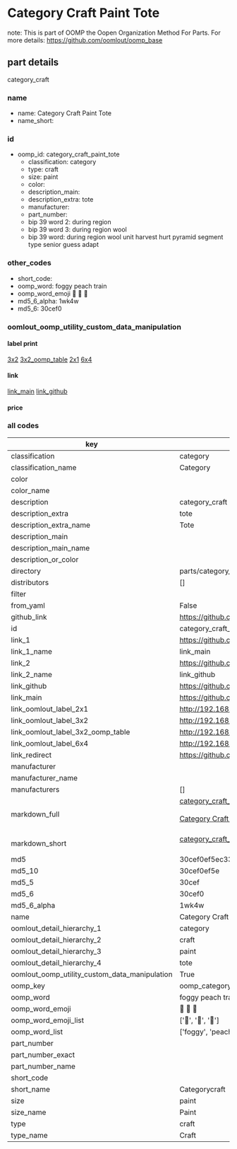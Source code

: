 # Category Craft Paint Tote  

note: This is part of OOMP the Oopen Organization Method For Parts. For more details: https://github.com/oomlout/oomp_base

##  part details
  



category_craft



### name
* name: Category Craft Paint Tote
* name_short: 
### id
* oomp_id: category_craft_paint_tote
  * classification: category
  * type: craft
  * size: paint
  * color: 
  * description_main: 
  * description_extra: tote
  * manufacturer: 
  * part_number: 
  * bip 39 word 2: during region
  * bip 39 word 3: during region wool
  * bip 39 word: during region wool unit harvest hurt pyramid segment type senior guess adapt

### other_codes
* short_code: 
* oomp_word: foggy peach train
* oomp_word_emoji :foggy: :peach: :train:
* md5_6_alpha: 1wk4w
* md5_6: 30cef0






### oomlout_oomp_utility_custom_data_manipulation
#### label print
[3x2](http://192.168.1.245:1112/?label=oomp%201wk4w)
[3x2_oomp_table](http://192.168.1.108:1112/?label=oomp%201wk4w)
[2x1](http://192.168.1.242:1112/?label=oomp%201wk4w)
[6x4](http://192.168.1.55:1112/?label=oomp%201wk4w)    

#### link

[link_main](https://github.com/oomlout/oomlout_oomp_version_1_messy/tree/main/parts/category_craft_paint_tote) [link_github](https://github.com/oomlout/oomlout_oomp_version_1_messy/tree/main/parts/category_craft_paint_tote)                             

#### price







### all codes 
| key | value |  
| --- | --- |  
| classification | category |  
| classification_name | Category |  
| color |  |  
| color_name |  |  
| description | category_craft |  
| description_extra | tote |  
| description_extra_name | Tote |  
| description_main |  |  
| description_main_name |  |  
| description_or_color |   |  
| directory | parts/category_craft_paint_tote |  
| distributors | [] |  
| filter |  |  
| from_yaml | False |  
| github_link | https://github.com/oomlout/oomlout_oomp_part_src/tree/main/parts/category_craft_paint_tote |  
| id | category_craft_paint_tote |  
| link_1 | https://github.com/oomlout/oomlout_oomp_version_1_messy/tree/main/parts/category_craft_paint_tote |  
| link_1_name | link_main |  
| link_2 | https://github.com/oomlout/oomlout_oomp_version_1_messy/tree/main/parts/category_craft_paint_tote |  
| link_2_name | link_github |  
| link_github | https://github.com/oomlout/oomlout_oomp_version_1_messy/tree/main/parts/category_craft_paint_tote |  
| link_main | https://github.com/oomlout/oomlout_oomp_version_1_messy/tree/main/parts/category_craft_paint_tote |  
| link_oomlout_label_2x1 | http://192.168.1.242:1112/?label=oomp%201wk4w |  
| link_oomlout_label_3x2 | http://192.168.1.245:1112/?label=oomp%201wk4w |  
| link_oomlout_label_3x2_oomp_table | http://192.168.1.108:1112/?label=oomp%201wk4w |  
| link_oomlout_label_6x4 | http://192.168.1.55:1112/?label=oomp%201wk4w |  
| link_redirect | https://github.com/oomlout/oomlout_oomp_version_1_messy/tree/main/parts/category_craft_paint_tote |  
| manufacturer |  |  
| manufacturer_name |  |  
| manufacturers | [] |  
| markdown_full | [category_craft_paint_tote](none)<br>[](none)<br>[Category Craft Paint Tote](none)<br><br> |  
| markdown_short | [category_craft_paint_tote](none)<br><br> |  
| md5 | 30cef0ef5ec335e1bf34bedbfaad2221 |  
| md5_10 | 30cef0ef5e |  
| md5_5 | 30cef |  
| md5_6 | 30cef0 |  
| md5_6_alpha | 1wk4w |  
| name | Category Craft Paint Tote |  
| oomlout_detail_hierarchy_1 | category |  
| oomlout_detail_hierarchy_2 | craft |  
| oomlout_detail_hierarchy_3 | paint |  
| oomlout_detail_hierarchy_4 | tote |  
| oomlout_oomp_utility_custom_data_manipulation | True |  
| oomp_key | oomp_category_craft_paint_tote |  
| oomp_word | foggy peach train |  
| oomp_word_emoji | :foggy: :peach: :train: |  
| oomp_word_emoji_list | [':foggy:', ':peach:', ':train:'] |  
| oomp_word_list | ['foggy', 'peach', 'train'] |  
| part_number |  |  
| part_number_exact |  |  
| part_number_name |  |  
| short_code |  |  
| short_name | Categorycraft |  
| size | paint |  
| size_name | Paint |  
| type | craft |  
| type_name | Craft |  
